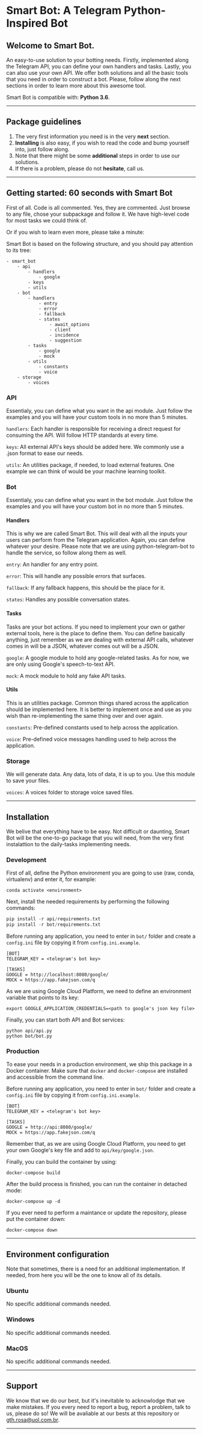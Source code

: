 # Smart Bot: A Telegram Python-Inspired Bot

## Welcome to Smart Bot.

An easy-to-use solution to your botting needs. Firstly, implemented along the Telegram API, you can define your own handlers and tasks. Lastly, you can also use your own API. We offer both solutions and all the basic tools that you need in order to construct a bot. Please, follow along the next sections in order to learn more about this awesome tool.

Smart Bot is compatible with: **Python 3.6**.

---

## Package guidelines

1. The very first information you need is in the very **next** section.
2. **Installing** is also easy, if you wish to read the code and bump yourself into, just follow along.
3. Note that there might be some **additional** steps in order to use our solutions.
4. If there is a problem, please do not **hesitate**, call us.

---

## Getting started: 60 seconds with Smart Bot

First of all. Code is all commented. Yes, they are commented. Just browse to any file, chose your subpackage and follow it. We have high-level code for most tasks we could think of.

Or if you wish to learn even more, please take a minute:

Smart Bot is based on the following structure, and you should pay attention to its tree:

```
- smart_bot
    - api
        - handlers
            - google
        - keys
        - utils
    - bot
        - handlers
            - entry
            - error
            - fallback
            - states
                - await_options
                - client
                - incidence
                - suggestion
        - tasks
            - google
            - mock
        - utils
            - constants
            - voice
    - storage
        - voices
```

### API

Essentialy, you can define what you want in the api module. Just follow the examples and you will have your custom tools in no more than 5 minutes.

```handlers```: Each handler is responsible for receiving a direct request for consuming the API. Will follow HTTP standards at every time.

```keys```: All external API's keys should be added here. We commonly use a .json format to ease our needs.

```utils```: An utilities package, if needed, to load external features. One example we can think of would be your machine learning toolkit.

### Bot

Essentialy, you can define what you want in the bot module. Just follow the examples and you will have your custom bot in no more than 5 minutes.

#### Handlers

This is why we are called Smart Bot. This will deal with all the inputs your users can perform from the Telegram application. Again, you can define whatever your desire. Please note that we are using python-telegram-bot to handle the service, so follow along them as well.

```entry```: An handler for any entry point.

```error```: This will handle any possible errors that surfaces.

```fallback```: If any fallback happens, this should be the place for it.

```states```: Handles any possible conversation states.

#### Tasks

Tasks are your bot actions. If you need to implement your own or gather external tools, here is the place to define them. You can define basically anything, just remember as we are dealing with external API calls, whatever comes in will be a JSON, whatever comes out will be a JSON.

```google```: A google module to hold any google-related tasks. As for now, we are only using Google's speech-to-text API.

```mock```: A mock module to hold any fake API tasks.

#### Utils

This is an utilities package. Common things shared across the application should be implemented here. It is better to implement once and use as you wish than re-implementing the same thing over and over again.

```constants```: Pre-defined constants used to help across the application.

```voice```: Pre-defined voice messages handling used to help across the application.

### Storage

We will generate data. Any data, lots of data, it is up to you. Use this module to save your files.

```voices```: A voices folder to storage voice saved files.

---

## Installation

We belive that everything have to be easy. Not difficult or daunting, Smart Bot will be the one-to-go package that you will need, from the very first instalattion to the daily-tasks implementing needs.

### Development

First of all, define the Python environment you are going to use (raw, conda, virtualenv) and enter it, for example:

```
conda activate <environment>
```

Next, install the needed requirements by performing the following commands:

```Python
pip install -r api/requirements.txt
pip install -r bot/requirements.txt
```

Before running any application, you need to enter in ```bot/``` folder and create a ```config.ini``` file by copying it from ```config.ini.example```.

```
[BOT]
TELEGRAM_KEY = <telegram's bot key>

[TASKS]
GOOGLE = http://localhost:8080/google/
MOCK = https://app.fakejson.com/q
```

As we are using Google Cloud Platform, we need to define an environment variable that points to its key:

```
export GOOGLE_APPLICATION_CREDENTIALS=<path to google's json key file>
```

Finally, you can start both API and Bot services:

```
python api/api.py
python bot/bot.py
```

### Production

To ease your needs in a production environment, we ship this package in a Docker container. Make sure that ```docker``` and ```docker-compose``` are installed and accessible from the command line.

Before running any application, you need to enter in ```bot/``` folder and create a ```config.ini``` file by copying it from ```config.ini.example```.

```
[BOT]
TELEGRAM_KEY = <telegram's bot key>

[TASKS]
GOOGLE = http://api:8080/google/
MOCK = https://app.fakejson.com/q
```

Remember that, as we are using Google Cloud Platform, you need to get your own Google's key file and add to ```api/key/google.json```.

Finally, you can build the container by using:

```
docker-compose build
```

After the build process is finished, you can run the container in detached mode:

```
docker-compose up -d
```

If you ever need to perform a maintance or update the repository, please put the container down:

```
docker-compose down
```

---

## Environment configuration

Note that sometimes, there is a need for an additional implementation. If needed, from here you will be the one to know all of its details.

### Ubuntu

No specific additional commands needed.

### Windows

No specific additional commands needed.

### MacOS

No specific additional commands needed.

---

## Support

We know that we do our best, but it's inevitable to acknowlodge that we make mistakes. If you every need to report a bug, report a problem, talk to us, please do so! We will be avaliable at our bests at this repository or gth.rosa@uol.com.br.

---
